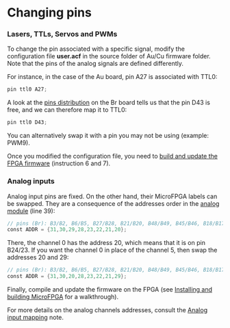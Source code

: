 # Changing pins

### Lasers, TTLs, Servos and PWMs

To change the pin associated with a specific signal, modify the configuration file **user.acf** in the source folder of Au/Cu firmware folder. Note that the pins of the analog signals are defined differently.

For instance, in the case of the Au board, pin A27 is associated with TTL0:

```c
pin ttl0 A27;
```

A look at the [pins distribution](pins_br.md) on the Br board tells us that the pin D43 is free, and we can therefore map it to TTL0:

```c
pin ttl0 D43;
```

You can alternatively swap it with a pin you may not be using (example: PWM9).

Once you modified the configuration file, you need to [build and update the FPGA firmware](installing_microfpga.md) (instruction 6 and 7).

### Analog inputs

Analog input pins are fixed. On the other hand, their MicroFPGA labels can be swapped. They are a consequence of the addresses order in the [analog module](https://github.com/jdeschamps/MicroFPGA/blob/master/Au_firmware/source/analog.luc) (line 39):

```verilog
// pins (Br): B3/B2, B6/B5, B27/B28, B21/B20, B48/B49, B45/B46, B18/B17, B24/B23
const ADDR = {31,30,29,28,23,22,21,20};
```

There, the channel 0 has the address 20, which means that it is on pin B24/23. If you want the channel 0 in place of the channel 5, then swap the addresses 20 and 29:

```verilog
// pins (Br): B3/B2, B6/B5, B27/B28, B21/B20, B48/B49, B45/B46, B18/B17, B24/B23
const ADDR = {31,30,20,28,23,22,21,29};
```

Finally, compile and update the firmware on the FPGA (see [Installing and building MicroFPGA](installing_microfpga.md) for a walkthrough).

For more details on the analog channels addresses, consult the [Analog input mapping](ai_mapping.md) note.